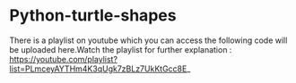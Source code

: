 # Python-turtle-shapes
There is a playlist on youtube which you can access the following code will be uploaded here.Watch the playlist for further explanation  : https://youtube.com/playlist?list=PLmceyAYTHm4K3qUgk7zBLz7UkKtGcc8E_
